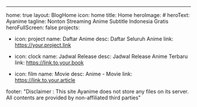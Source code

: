 ---
home: true
layout: BlogHome
icon: home
title: Home
heroImage: #
heroText: Ayanime
tagline: Nonton Streaming Anime Subtitle Indonesia Gratis
heroFullScreen: false
projects:
  - icon: project
    name: Daftar Anime
    desc: Daftar Seluruh Anime
    link: https://your.project.link

  - icon: clock
    name: Jadwal Release
    desc: Jadwal Release Anime Terbaru
    link: https://link.to.your.book

  - icon: film
    name: Movie
    desc: Anime - Movie
    link: https://link.to.your.article
	
	
footer: "Disclaimer : This site Ayanime does not store any files on its server. All contents are provided by non-affiliated third parties"